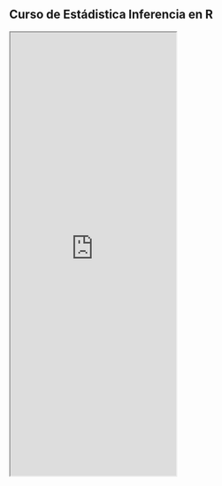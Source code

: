 ## Curso de Estádistica Inferencia en R

<iframe
  src="https://antoninozainea.shinyapps.io/Anova/"
  style="height:800px;"
></iframe>
